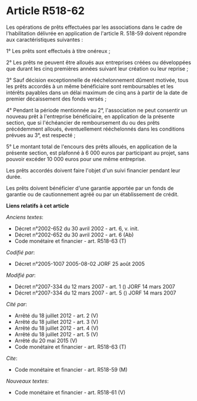 # Article R518-62

Les opérations de prêts effectuées par les associations dans le cadre de l'habilitation délivrée en application de l'article
R. 518-59 doivent répondre aux caractéristiques suivantes :

1° Les prêts sont effectués à titre onéreux ;

2° Les prêts ne peuvent être alloués aux entreprises créées ou développées que durant les cinq premières années suivant leur
création ou leur reprise ;

3° Sauf décision exceptionnelle de rééchelonnement dûment motivée, tous les prêts accordés à un même bénéficiaire sont
remboursables et les intérêts payables dans un délai maximum de cinq ans à partir de la date de premier décaissement des
fonds versés ;

4° Pendant la période mentionnée au 2°, l'association ne peut consentir un nouveau prêt à l'entreprise bénéficiaire, en
application de la présente section, que si l'échéancier de remboursement du ou des prêts précédemment alloués, éventuellement
rééchelonnés dans les conditions prévues au 3°, est respecté ;

5° Le montant total de l'encours des prêts alloués, en application de la présente section, est plafonné à 6 000 euros par
participant au projet, sans pouvoir excéder 10 000 euros pour une même entreprise.

Les prêts accordés doivent faire l'objet d'un suivi financier pendant leur durée.

Les prêts doivent bénéficier d'une garantie apportée par un fonds de garantie ou de cautionnement agréé ou par un
établissement de crédit.

**Liens relatifs à cet article**

_Anciens textes_:

  - Décret n°2002-652 du 30 avril 2002 - art. 6, v. init.
  - Décret n°2002-652 du 30 avril 2002 - art. 6 (Ab)
  - Code monétaire et financier - art. R518-63 (T)

_Codifié par_:

  - Décret n°2005-1007 2005-08-02 JORF 25 août 2005

_Modifié par_:

  - Décret n°2007-334 du 12 mars 2007 - art. 1 () JORF 14 mars 2007
  - Décret n°2007-334 du 12 mars 2007 - art. 5 () JORF 14 mars 2007

_Cité par_:

  - Arrêté du 18 juillet 2012 - art. 2 (V)
  - Arrêté du 18 juillet 2012 - art. 3 (V)
  - Arrêté du 18 juillet 2012 - art. 4 (V)
  - Arrêté du 18 juillet 2012 - art. 5 (V)
  - Arrêté du 20 mai 2015 (V)
  - Code monétaire et financier - art. R518-63 (T)

_Cite_:

  - Code monétaire et financier - art. R518-59 (M)

_Nouveaux textes_:

  - Code monétaire et financier - art. R518-61 (V)
